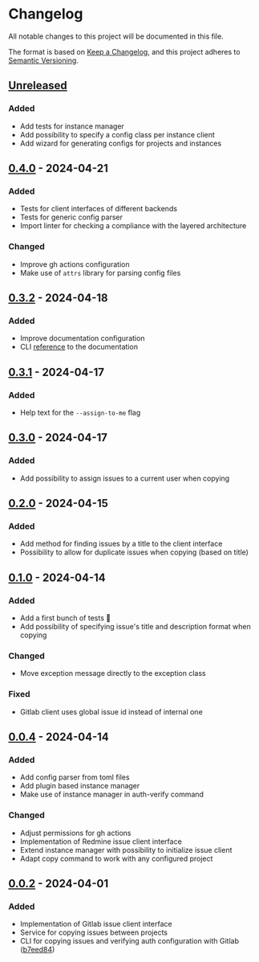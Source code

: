 # Changelog
All notable changes to this project will be documented in this file.

The format is based on [Keep a Changelog](https://keepachangelog.com/en/1.0.0/), and this project adheres to [Semantic Versioning](https://semver.org/spec/v2.0.0.html).

## [Unreleased]
### Added
- Add tests for instance manager
- Add possibility to specify a config class per instance client
- Add wizard for generating configs for projects and instances

## [0.4.0] - 2024-04-21
### Added
- Tests for client interfaces of different backends
- Tests for generic config parser
- Import linter for checking a compliance with the layered architecture

### Changed
- Improve gh actions configuration
- Make use of `attrs` library for parsing config files

## [0.3.2] - 2024-04-18
### Added
- Improve documentation configuration
- CLI [reference](https://nekeal.github.io/cli_usage/) to the documentation

## [0.3.1] - 2024-04-17
### Added
- Help text for the `--assign-to-me` flag

## [0.3.0] - 2024-04-17
### Added
- Add possibility to assign issues to a current user when copying

## [0.2.0] - 2024-04-15
### Added
- Add method for finding issues by a title to the client interface
- Possibility to allow for duplicate issues when copying (based on title)

## [0.1.0] - 2024-04-14
### Added
- Add a first bunch of tests 🔨
- Add possibility of specifying issue's title and description format when copying

### Changed
- Move exception message directly to the exception class

### Fixed
- Gitlab client uses global issue id instead of internal one

## [0.0.4] - 2024-04-14
### Added
- Add config parser from toml files
- Add plugin based instance manager
- Make use of instance manager in auth-verify command

### Changed
- Adjust permissions for gh actions
- Implementation of Redmine issue client interface
- Extend instance manager with possibility to initialize issue client
- Adapt copy command to work with any configured project

## [0.0.2] - 2024-04-01
### Added
- Implementation of Gitlab issue client interface
- Service for copying issues between projects
- CLI for copying issues and verifying auth configuration with Gitlab ([b7eed84](https://github.com/nekeal/issx/commit/b7eed844239f0c251c9501a0c455ab457c4ed910))

[Unreleased]: https://github.com/nekeal/issx/compare/0.4.0...master
[0.4.0]: https://github.com/nekeal/issx/compare/0.3.2...0.4.0
[0.3.2]: https://github.com/nekeal/issx/compare/0.3.1...0.3.2
[0.3.1]: https://github.com/nekeal/issx/compare/0.3.0...0.3.1
[0.3.0]: https://github.com/nekeal/issx/compare/0.2.0...0.3.0
[0.2.0]: https://github.com/nekeal/issx/compare/0.1.0...0.2.0
[0.1.0]: https://github.com/nekeal/issx/compare/0.0.4...0.1.0
[0.0.4]: https://github.com/nekeal/issx/compare/0.0.2...0.0.4
[0.0.2]: https://github.com/nekeal/issx/tree/0.0.2
